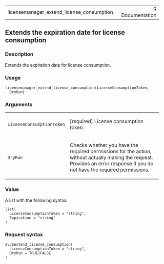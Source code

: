 <table style="width: 100%;">
<tbody>
<tr class="odd">
<td>licensemanager_extend_license_consumption</td>
<td style="text-align: right;">R Documentation</td>
</tr>
</tbody>
</table>

## Extends the expiration date for license consumption

### Description

Extends the expiration date for license consumption.

### Usage

    licensemanager_extend_license_consumption(LicenseConsumptionToken,
      DryRun)

### Arguments

<table>
<colgroup>
<col style="width: 35%" />
<col style="width: 65%" />
</colgroup>
<tbody>
<tr class="odd">
<td><code
id="licensemanager_extend_license_consumption_:_LicenseConsumptionToken">LicenseConsumptionToken</code></td>
<td><p>[required] License consumption token.</p></td>
</tr>
<tr class="even">
<td><code
id="licensemanager_extend_license_consumption_:_DryRun">DryRun</code></td>
<td><p>Checks whether you have the required permissions for the action,
without actually making the request. Provides an error response if you
do not have the required permissions.</p></td>
</tr>
</tbody>
</table>

### Value

A list with the following syntax:

    list(
      LicenseConsumptionToken = "string",
      Expiration = "string"
    )

### Request syntax

    svc$extend_license_consumption(
      LicenseConsumptionToken = "string",
      DryRun = TRUE|FALSE
    )
